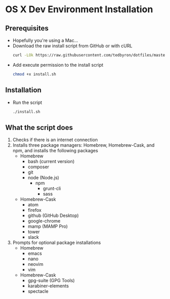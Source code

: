 # OS X Dev Environment Installation

## Prerequisites

-   Hopefully you're using a Mac...
-   Download the raw install script from GitHub or with cURL
    ```sh
    curl -LOk https://raw.githubusercontent.com/tedbyron/dotfiles/master/ideabase/install.sh
    ```
-   Add execute permission to the install script
    ```sh
    chmod +x install.sh
    ```

## Installation

-   Run the script
    ```sh
    ./install.sh
    ```

## What the script does

1.  Checks if there is an internet connection
2.  Installs three package managers: Homebrew, Homebrew-Cask, and npm, and installs the following packages
    -   Homebrew
        -   bash (current version)
        -   composer
        -   git
        -   node (Node.js)
            -   npm
                -   grunt-cli
                -   sass
    -   Homebrew-Cask
        -   atom
        -   firefox
        -   github (GitHub Desktop)
        -   google-chrome
        -   mamp (MAMP Pro)
        -   tower
        -   slack
3. Prompts for optional package installations
    -   Homebrew
        -   emacs
        -   nano
        -   neovim
        -   vim
    -   Homebrew-Cask
        -   gpg-suite (GPG Tools)
        -   karabiner-elements
        -   spectacle
